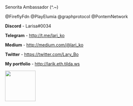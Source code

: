 Senorita Ambassador (^.~)

@FireflyFdn @PlayElumia @graphprotocol @PontemNetwork

**Discord** - Larisa#0034

**Telegram** - http://t.me/lari_ko

**Medium** - http://medium.com/@lari_ko

**Twitter** - https://twitter.com/Lary_Bo

**My portfolio** - http://larik.eth.tilda.ws

<div id="header">
  <img src="https://media.giphy.com/media/PPgZCwZPKrLcw75EG1/giphy.gif" width="100"/>
</div>
